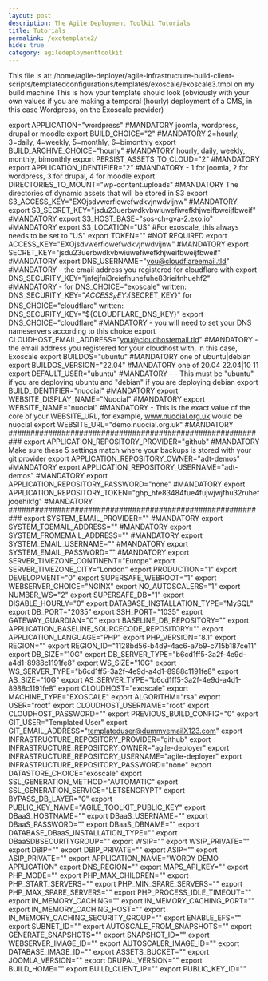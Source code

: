 ```yaml
---
layout: post
description: The Agile Deployment Toolkit Tutorials
title: Tutorials
permalink: /exotemplate2/
hide: true
category: agiledeploymenttoolkit
---
```


This file is at: /home/agile-deployer/agile-infrastructure-build-client-scripts/templatedconfigurations/templates/exoscale/exoscale3.tmpl on my build machine
This is how your template should look (obviously with your own values if you are making a temporal (hourly) deployment of a CMS, in this case Wordpress, on the Exoscale provider)

export APPLICATION="wordpress" #MANDATORY joomla, wordpress, drupal or moodle
export BUILD_CHOICE="2" #MANDATORY 2=hourly, 3=daily, 4=weekly, 5=monthly, 6=bimonthly
export BUILD_ARCHIVE_CHOICE="hourly" #MANDATORY hourly, daily, weekly, monthly, bimonthly
export PERSIST_ASSETS_TO_CLOUD="2" #MANDATORY
export APPLICATION_IDENTIFIER="2" #MANDATORY - 1 for joomla, 2 for wordpress, 3 for drupal, 4 for moodle
export DIRECTORIES_TO_MOUNT="wp-content.uploads" #MANDATORY The directories of dynamic assets that will be stored in S3
export S3_ACCESS_KEY="EXOjsdvwerfiowefwdkvjnwdvijnw"  #MANDATORY
export S3_SECRET_KEY="jsdu23uerbwdkvbwiuwefiwefkhjweifbweijfbweif"  #MANDATORY
export S3_HOST_BASE="sos-ch-gva-2.exo.io" #MANDATORY
export S3_LOCATION="US" #For exoscale, this always needs to be set to "US"
export TOKEN="" #NOT REQUIRED
export ACCESS_KEY="EXOjsdvwerfiowefwdkvjnwdvijnw"  #MANDATORY
export SECRET_KEY="jsdu23uerbwdkvbwiuwefiwefkhjweifbweijfbweif"  #MANDATORY
export DNS_USERNAME="you@cloudflareemail.tld"  #MANDATORY - the email address you registered for cloudflare with
export DNS_SECURITY_KEY="jnfejfni3reiefhunefuhe83rieifnhuehf2"   #MANDATORY - for DNS_CHOICE="exoscale" written: DNS_SECURITY_KEY="${ACCESS_KEY}:${SECRET_KEY}" for DNS_CHOICE="cloudflare" written: DNS_SECURITY_KEY="${CLOUDFLARE_DNS_KEY}"
export DNS_CHOICE="cloudflare" #MANDATORY - you will need to set your DNS nameservers according to this choice
export CLOUDHOST_EMAIL_ADDRESS="you@cloudhostemail.tld" #MANDATORY - the email address you registered for your cloudhost with, in this case, Exoscale
export BUILDOS="ubuntu" #MANDATORY one of ubuntu|debian
export BUILDOS_VERSION="22.04" #MANDATORY one of 20.04 22.04|10 11
export DEFAULT_USER="ubuntu" #MANDATORY - - This must be "ubuntu" if you are deploying ubuntu and "debian" if you are deploying debian
export BUILD_IDENTIFIER="nuocial" #MANDATORY
export WEBSITE_DISPLAY_NAME="Nuocial" #MANDATORY
export WEBSITE_NAME="nuocial" #MANDATORY - This is the exact value of the core of your WEBSITE_URL, for example, www.nuocial.org.uk would be nuocial
export WEBSITE_URL="demo.nuocial.org.uk"  #MANDATORY
###########################################################
export APPLICATION_REPOSITORY_PROVIDER="github" #MANDATORY Make sure these 5 settings match where your backups is stored with your git provider
export APPLICATION_REPOSITORY_OWNER="adt-demos" #MANDATORY
export APPLICATION_REPOSITORY_USERNAME="adt-demos" #MANDATORY
export APPLICATION_REPOSITORY_PASSWORD="none" #MANDATORY 
export APPLICATION_REPOSITORY_TOKEN="ghp_hfe83484fue4fujwjwjfhu32ruhefjoqehikfg" #MANDATORY
###########################################################
export SYSTEM_EMAIL_PROVIDER="" #MANDATORY
export SYSTEM_TOEMAIL_ADDRESS="" #MANDATORY
export SYSTEM_FROMEMAIL_ADDRESS="" #MANDATORY
export SYSTEM_EMAIL_USERNAME="" #MANDATORY
export SYSTEM_EMAIL_PASSWORD="" #MANDATORY
export SERVER_TIMEZONE_CONTINENT="Europe"
export SERVER_TIMEZONE_CITY="London"
export PRODUCTION="1"
export DEVELOPMENT="0"
export SUPERSAFE_WEBROOT="1"
export WEBSERVER_CHOICE="NGINX"
export NO_AUTOSCALERS="1"
export NUMBER_WS="2"
export SUPERSAFE_DB="1"
export DISABLE_HOURLY="0"
export DATABASE_INSTALLATION_TYPE="MySQL"
export DB_PORT="2035"
export SSH_PORT="1035"
export GATEWAY_GUARDIAN="0"
export BASELINE_DB_REPOSITORY=""
export APPLICATION_BASELINE_SOURCECODE_REPOSITORY=""
export APPLICATION_LANGUAGE="PHP"
export PHP_VERSION="8.1"
export REGION=""
export REGION_ID="1128bd56-b4d9-4ac6-a7b9-c715b187ce11"
export DB_SIZE="10G"
export DB_SERVER_TYPE="b6cd1ff5-3a2f-4e9d-a4d1-8988c1191fe8"
export WS_SIZE="10G"
export WS_SERVER_TYPE="b6cd1ff5-3a2f-4e9d-a4d1-8988c1191fe8"
export AS_SIZE="10G"
export AS_SERVER_TYPE="b6cd1ff5-3a2f-4e9d-a4d1-8988c1191fe8"
export CLOUDHOST="exoscale"
export MACHINE_TYPE="EXOSCALE"
export ALGORITHM="rsa"
export USER="root"
export CLOUDHOST_USERNAME="root"
export CLOUDHOST_PASSWORD=""
export PREVIOUS_BUILD_CONFIG="0"
export GIT_USER="Templated User"
export GIT_EMAIL_ADDRESS="templateduser@dummyemailX123.com"
export INFRASTRUCTURE_REPOSITORY_PROVIDER="github"
export INFRASTRUCTURE_REPOSITORY_OWNER="agile-deployer"
export INFRASTRUCTURE_REPOSITORY_USERNAME="agile-deployer"
export INFRASTRUCTURE_REPOSITORY_PASSWORD="none"
export DATASTORE_CHOICE="exoscale"
export SSL_GENERATION_METHOD="AUTOMATIC"
export SSL_GENERATION_SERVICE="LETSENCRYPT"
export BYPASS_DB_LAYER="0"
export PUBLIC_KEY_NAME="AGILE_TOOLKIT_PUBLIC_KEY"
export DBaaS_HOSTNAME=""
export DBaaS_USERNAME=""
export DBaaS_PASSWORD=""
export DBaaS_DBNAME=""
export DATABASE_DBaaS_INSTALLATION_TYPE=""
export DBaaSDBSECURITYGROUP=""
export WSIP=""
export WSIP_PRIVATE=""
export DBIP=""
export DBIP_PRIVATE=""
export ASIP=""
export ASIP_PRIVATE=""
export APPLICATION_NAME="WORDY DEMO APPLICATION"
export DNS_REGION=""
export MAPS_API_KEY=""
export PHP_MODE=""
export PHP_MAX_CHILDREN=""
export PHP_START_SERVERS=""
export PHP_MIN_SPARE_SERVERS=""
export PHP_MAX_SPARE_SERVERS=""
export PHP_PROCESS_IDLE_TIMEOUT=""
export IN_MEMORY_CACHING=""
export IN_MEMORY_CACHING_PORT=""
export IN_MEMORY_CACHING_HOST=""
export IN_MEMORY_CACHING_SECURITY_GROUP=""
export ENABLE_EFS=""
export SUBNET_ID=""
export AUTOSCALE_FROM_SNAPSHOTS=""
export GENERATE_SNAPSHOTS=""
export SNAPSHOT_ID=""
export WEBSERVER_IMAGE_ID=""
export AUTOSCALER_IMAGE_ID=""
export DATABASE_IMAGE_ID=""
export ASSETS_BUCKET=""
export JOOMLA_VERSION=""
export DRUPAL_VERSION=""
export BUILD_HOME=""
export BUILD_CLIENT_IP=""
export PUBLIC_KEY_ID=""
